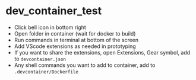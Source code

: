 # dev_container_test

* Click bell icon in bottom right
* Open folder in container (wait for docker to build)
* Run commands in terminal at bottom of the screen
* Add VScode extensions as needed in prototyping
* If you want to share the extensions, open Extensions, Gear symbol, add to `devcontainer.json`
* Any shell commands you want to add to container, add to `.devcontainer/Dockerfile`